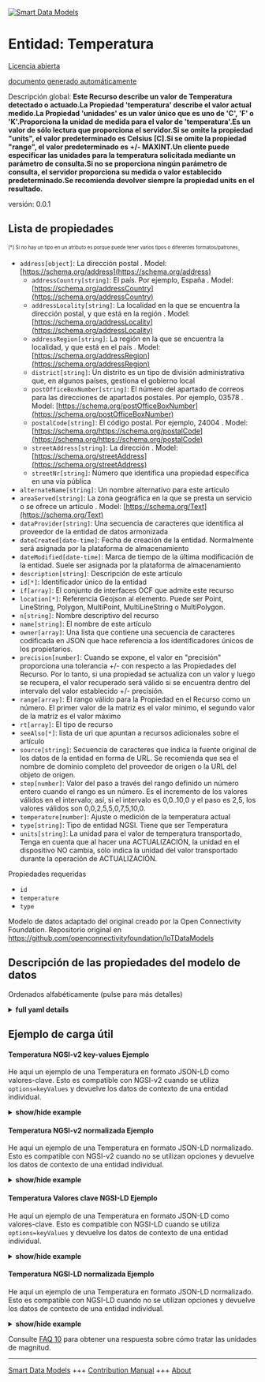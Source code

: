 <!-- 10-Header -->  
[![Smart Data Models](https://smartdatamodels.org/wp-content/uploads/2022/01/SmartDataModels_logo.png "Logo")](https://smartdatamodels.org)  
Entidad: Temperatura  
====================<!-- /10-Header -->  
<!-- 15-License -->  
[Licencia abierta](https://github.com/smart-data-models//dataModel.OCF/blob/master/Temperature/LICENSE.md)  
[documento generado automáticamente](https://docs.google.com/presentation/d/e/2PACX-1vTs-Ng5dIAwkg91oTTUdt8ua7woBXhPnwavZ0FxgR8BsAI_Ek3C5q97Nd94HS8KhP-r_quD4H0fgyt3/pub?start=false&loop=false&delayms=3000#slide=id.gb715ace035_0_60)  
<!-- /15-License -->  
<!-- 20-Description -->  
Descripción global: **Este Recurso describe un valor de Temperatura detectado o actuado.La Propiedad 'temperatura' describe el valor actual medido.La Propiedad 'unidades' es un valor único que es uno de 'C', 'F' o 'K'.Proporciona la unidad de medida para el valor de 'temperatura'.Es un valor de sólo lectura que proporciona el servidor.Si se omite la propiedad "units", el valor predeterminado es Celsius [C].Si se omite la propiedad "range", el valor predeterminado es +/- MAXINT.Un cliente puede especificar las unidades para la temperatura solicitada mediante un parámetro de consulta.Si no se proporciona ningún parámetro de consulta, el servidor proporciona su medida o valor establecido predeterminado.Se recomienda devolver siempre la propiedad units en el resultado.**  
versión: 0.0.1  
<!-- /20-Description -->  
<!-- 30-PropertiesList -->  

## Lista de propiedades  

<sup><sub>[*] Si no hay un tipo en un atributo es porque puede tener varios tipos o diferentes formatos/patrones</sub></sup>.  
- `address[object]`: La dirección postal  . Model: [https://schema.org/address](https://schema.org/address)	- `addressCountry[string]`: El país. Por ejemplo, España  . Model: [https://schema.org/addressCountry](https://schema.org/addressCountry)  
	- `addressLocality[string]`: La localidad en la que se encuentra la dirección postal, y que está en la región  . Model: [https://schema.org/addressLocality](https://schema.org/addressLocality)  
	- `addressRegion[string]`: La región en la que se encuentra la localidad, y que está en el país  . Model: [https://schema.org/addressRegion](https://schema.org/addressRegion)  
	- `district[string]`: Un distrito es un tipo de división administrativa que, en algunos países, gestiona el gobierno local    
	- `postOfficeBoxNumber[string]`: El número del apartado de correos para las direcciones de apartados postales. Por ejemplo, 03578  . Model: [https://schema.org/postOfficeBoxNumber](https://schema.org/postOfficeBoxNumber)  
	- `postalCode[string]`: El código postal. Por ejemplo, 24004  . Model: [https://schema.org/https://schema.org/postalCode](https://schema.org/https://schema.org/postalCode)  
	- `streetAddress[string]`: La dirección  . Model: [https://schema.org/streetAddress](https://schema.org/streetAddress)  
	- `streetNr[string]`: Número que identifica una propiedad específica en una vía pública    
- `alternateName[string]`: Un nombre alternativo para este artículo  - `areaServed[string]`: La zona geográfica en la que se presta un servicio o se ofrece un artículo  . Model: [https://schema.org/Text](https://schema.org/Text)- `dataProvider[string]`: Una secuencia de caracteres que identifica al proveedor de la entidad de datos armonizada  - `dateCreated[date-time]`: Fecha de creación de la entidad. Normalmente será asignada por la plataforma de almacenamiento  - `dateModified[date-time]`: Marca de tiempo de la última modificación de la entidad. Suele ser asignada por la plataforma de almacenamiento  - `description[string]`: Descripción de este artículo  - `id[*]`: Identificador único de la entidad  - `if[array]`: El conjunto de interfaces OCF que admite este recurso  - `location[*]`: Referencia Geojson al elemento. Puede ser Point, LineString, Polygon, MultiPoint, MultiLineString o MultiPolygon.  - `n[string]`: Nombre descriptivo del recurso  - `name[string]`: El nombre de este artículo  - `owner[array]`: Una lista que contiene una secuencia de caracteres codificada en JSON que hace referencia a los identificadores únicos de los propietarios.  - `precision[number]`: Cuando se expone, el valor en "precisión" proporciona una tolerancia +/- con respecto a las Propiedades del Recurso. Por lo tanto, si una propiedad se actualiza con un valor y luego se recupera, el valor recuperado será válido si se encuentra dentro del intervalo del valor establecido +/- precisión.  - `range[array]`: El rango válido para la Propiedad en el Recurso como un número. El primer valor de la matriz es el valor mínimo, el segundo valor de la matriz es el valor máximo  - `rt[array]`: El tipo de recurso  - `seeAlso[*]`: lista de uri que apuntan a recursos adicionales sobre el artículo  - `source[string]`: Secuencia de caracteres que indica la fuente original de los datos de la entidad en forma de URL. Se recomienda que sea el nombre de dominio completo del proveedor de origen o la URL del objeto de origen.  - `step[number]`: Valor del paso a través del rango definido un número entero cuando el rango es un número.  Es el incremento de los valores válidos en el intervalo; así, si el intervalo es 0,0..10,0 y el paso es 2,5, los valores válidos son 0,0,2,5,5,0,7,5,10,0.  - `temperature[number]`: Ajuste o medición de la temperatura actual  - `type[string]`: Tipo de entidad NGSI. Tiene que ser Temperatura  - `units[string]`: La unidad para el valor de temperatura transportado, Tenga en cuenta que al hacer una ACTUALIZACIÓN, la unidad en el dispositivo NO cambia, sólo indica la unidad del valor transportado durante la operación de ACTUALIZACIÓN.  <!-- /30-PropertiesList -->  
<!-- 35-RequiredProperties -->  
Propiedades requeridas  
- `id`  - `temperature`  - `type`  <!-- /35-RequiredProperties -->  
<!-- 40-RequiredProperties -->  
Modelo de datos adaptado del original creado por la Open Connectivity Foundation. Repositorio original en https://github.com/openconnectivityfoundation/IoTDataModels  
<!-- /40-RequiredProperties -->  
<!-- 50-DataModelHeader -->  
## Descripción de las propiedades del modelo de datos  
Ordenados alfabéticamente (pulse para más detalles)  
<!-- /50-DataModelHeader -->  
<!-- 60-ModelYaml -->  
<details><summary><strong>full yaml details</strong></summary>    
```yaml  
Temperature:    
  description: 'This Resource describes a sensed or actuated Temperature value.The Property ''temperature'' describes the current value measured.The Property ''units'' is a single value that is one of ''C'', ''F'' or ''K''.It provides the unit of measurement for the ''temperature'' value.It is a read-only value that is provided by the server.If the ''units'' Property is missing the default is Celsius [C].When the Property ''range'' is omitted the default is +/- MAXINT.A client can specify the units for the requested temperature by use of a query parameter.If no query parameter is provided the server provides its default measure or set value.It is recommended to return always the units Property in the result.'    
  properties:    
    address:    
      description: The mailing address    
      properties:    
        addressCountry:    
          description: 'The country. For example, Spain'    
          type: string    
          x-ngsi:    
            model: https://schema.org/addressCountry    
            type: Property    
        addressLocality:    
          description: 'The locality in which the street address is, and which is in the region'    
          type: string    
          x-ngsi:    
            model: https://schema.org/addressLocality    
            type: Property    
        addressRegion:    
          description: 'The region in which the locality is, and which is in the country'    
          type: string    
          x-ngsi:    
            model: https://schema.org/addressRegion    
            type: Property    
        district:    
          description: 'A district is a type of administrative division that, in some countries, is managed by the local government'    
          type: string    
          x-ngsi:    
            type: Property    
        postOfficeBoxNumber:    
          description: 'The post office box number for PO box addresses. For example, 03578'    
          type: string    
          x-ngsi:    
            model: https://schema.org/postOfficeBoxNumber    
            type: Property    
        postalCode:    
          description: 'The postal code. For example, 24004'    
          type: string    
          x-ngsi:    
            model: https://schema.org/https://schema.org/postalCode    
            type: Property    
        streetAddress:    
          description: The street address    
          type: string    
          x-ngsi:    
            model: https://schema.org/streetAddress    
            type: Property    
        streetNr:    
          description: Number identifying a specific property on a public street    
          type: string    
          x-ngsi:    
            type: Property    
      type: object    
      x-ngsi:    
        model: https://schema.org/address    
        type: Property    
    alternateName:    
      description: An alternative name for this item    
      type: string    
      x-ngsi:    
        type: Property    
    areaServed:    
      description: The geographic area where a service or offered item is provided    
      type: string    
      x-ngsi:    
        model: https://schema.org/Text    
        type: Property    
    dataProvider:    
      description: A sequence of characters identifying the provider of the harmonised data entity    
      type: string    
      x-ngsi:    
        type: Property    
    dateCreated:    
      description: Entity creation timestamp. This will usually be allocated by the storage platform    
      format: date-time    
      type: string    
      x-ngsi:    
        type: Property    
    dateModified:    
      description: Timestamp of the last modification of the entity. This will usually be allocated by the storage platform    
      format: date-time    
      type: string    
      x-ngsi:    
        type: Property    
    description:    
      description: A description of this item    
      type: string    
      x-ngsi:    
        type: Property    
    id:    
      anyOf:    
        - description: Identifier format of any NGSI entity    
          maxLength: 256    
          minLength: 1    
          pattern: ^[\w\-\.\{\}\$\+\*\[\]`|~^@!,:\\]+$    
          type: string    
          x-ngsi:    
            type: Property    
        - description: Identifier format of any NGSI entity    
          format: uri    
          type: string    
          x-ngsi:    
            type: Property    
      description: Unique identifier of the entity    
      x-ngsi:    
        type: Property    
    if:    
      description: The OCF Interface set supported by this Resource    
      items:    
        enum:    
          - oic.if.baseline    
          - oic.if.s    
          - oic.if.a    
        maxLength: 64    
        type: string    
      minItems: 2    
      readOnly: true    
      type: array    
      uniqueItems: true    
      x-ngsi:    
        type: Property    
    location:    
      description: 'Geojson reference to the item. It can be Point, LineString, Polygon, MultiPoint, MultiLineString or MultiPolygon'    
      oneOf:    
        - description: Geojson reference to the item. Point    
          properties:    
            bbox:    
              items:    
                type: number    
              minItems: 4    
              type: array    
            coordinates:    
              items:    
                type: number    
              minItems: 2    
              type: array    
            type:    
              enum:    
                - Point    
              type: string    
          required:    
            - type    
            - coordinates    
          title: GeoJSON Point    
          type: object    
          x-ngsi:    
            type: GeoProperty    
        - description: Geojson reference to the item. LineString    
          properties:    
            bbox:    
              items:    
                type: number    
              minItems: 4    
              type: array    
            coordinates:    
              items:    
                items:    
                  type: number    
                minItems: 2    
                type: array    
              minItems: 2    
              type: array    
            type:    
              enum:    
                - LineString    
              type: string    
          required:    
            - type    
            - coordinates    
          title: GeoJSON LineString    
          type: object    
          x-ngsi:    
            type: GeoProperty    
        - description: Geojson reference to the item. Polygon    
          properties:    
            bbox:    
              items:    
                type: number    
              minItems: 4    
              type: array    
            coordinates:    
              items:    
                items:    
                  items:    
                    type: number    
                  minItems: 2    
                  type: array    
                minItems: 4    
                type: array    
              type: array    
            type:    
              enum:    
                - Polygon    
              type: string    
          required:    
            - type    
            - coordinates    
          title: GeoJSON Polygon    
          type: object    
          x-ngsi:    
            type: GeoProperty    
        - description: Geojson reference to the item. MultiPoint    
          properties:    
            bbox:    
              items:    
                type: number    
              minItems: 4    
              type: array    
            coordinates:    
              items:    
                items:    
                  type: number    
                minItems: 2    
                type: array    
              type: array    
            type:    
              enum:    
                - MultiPoint    
              type: string    
          required:    
            - type    
            - coordinates    
          title: GeoJSON MultiPoint    
          type: object    
          x-ngsi:    
            type: GeoProperty    
        - description: Geojson reference to the item. MultiLineString    
          properties:    
            bbox:    
              items:    
                type: number    
              minItems: 4    
              type: array    
            coordinates:    
              items:    
                items:    
                  items:    
                    type: number    
                  minItems: 2    
                  type: array    
                minItems: 2    
                type: array    
              type: array    
            type:    
              enum:    
                - MultiLineString    
              type: string    
          required:    
            - type    
            - coordinates    
          title: GeoJSON MultiLineString    
          type: object    
          x-ngsi:    
            type: GeoProperty    
        - description: Geojson reference to the item. MultiLineString    
          properties:    
            bbox:    
              items:    
                type: number    
              minItems: 4    
              type: array    
            coordinates:    
              items:    
                items:    
                  items:    
                    items:    
                      type: number    
                    minItems: 2    
                    type: array    
                  minItems: 4    
                  type: array    
                type: array    
              type: array    
            type:    
              enum:    
                - MultiPolygon    
              type: string    
          required:    
            - type    
            - coordinates    
          title: GeoJSON MultiPolygon    
          type: object    
          x-ngsi:    
            type: GeoProperty    
      x-ngsi:    
        type: GeoProperty    
    n:    
      description: Friendly name of the Resource    
      maxLength: 64    
      readOnly: true    
      type: string    
      x-ngsi:    
        type: Property    
    name:    
      description: The name of this item    
      type: string    
      x-ngsi:    
        type: Property    
    owner:    
      description: A List containing a JSON encoded sequence of characters referencing the unique Ids of the owner(s)    
      items:    
        anyOf:    
          - description: Identifier format of any NGSI entity    
            maxLength: 256    
            minLength: 1    
            pattern: ^[\w\-\.\{\}\$\+\*\[\]`|~^@!,:\\]+$    
            type: string    
            x-ngsi:    
              type: Property    
          - description: Identifier format of any NGSI entity    
            format: uri    
            type: string    
            x-ngsi:    
              type: Property    
        description: Unique identifier of the entity    
        x-ngsi:    
          type: Property    
      type: array    
      x-ngsi:    
        type: Property    
    precision:    
      description: 'When exposed the value in ''precision'' provides a +/- tolerance against the Properties in the Resource. Thus if a Property is UPDATED to a value and that Property then RETRIEVED, the RETRIEVED value is valid if in the range of the set value +/- precision'    
      readOnly: true    
      type: number    
      x-ngsi:    
        type: Property    
    range:    
      description: 'The valid range for the Property in the Resource as a number. The first value in the array is the minimum value, the second value in the array is the maximum value'    
      items:    
        type: number    
      maxItems: 2    
      minItems: 2    
      readOnly: true    
      type: array    
      x-ngsi:    
        type: Property    
    rt:    
      description: The Resource Type    
      items:    
        enum:    
          - oic.r.temperature    
        maxLength: 64    
        type: string    
      minItems: 1    
      readOnly: true    
      type: array    
      uniqueItems: true    
      x-ngsi:    
        type: Property    
    seeAlso:    
      description: list of uri pointing to additional resources about the item    
      oneOf:    
        - items:    
            format: uri    
            type: string    
          minItems: 1    
          type: array    
        - format: uri    
          type: string    
      x-ngsi:    
        type: Property    
    source:    
      description: 'A sequence of characters giving the original source of the entity data as a URL. Recommended to be the fully qualified domain name of the source provider, or the URL to the source object'    
      type: string    
      x-ngsi:    
        type: Property    
    step:    
      description: 'Step value across the defined range an integer when the range is a number.  This is the increment for valid values across the range; so if range is 0.0..10.0 and step is 2.5 then valid values are 0.0,2.5,5.0,7.5,10.0'    
      readOnly: true    
      type: number    
      x-ngsi:    
        type: Property    
    temperature:    
      description: The current temperature setting or measurement    
      type: number    
      x-ngsi:    
        type: Property    
    type:    
      description: NGSI entity type. It has to be Temperature    
      enum:    
        - Temperature    
      type: string    
      x-ngsi:    
        type: Property    
    units:    
      description: 'The unit for the conveyed temperature value, Note that when doing an UPDATE, the unit on the device does NOT change, it only indicates the unit of the conveyed value during the UPDATE operation'    
      enum:    
        - C    
        - F    
        - K    
      type: string    
      x-ngsi:    
        type: Property    
  required:    
    - temperature    
    - id    
    - type    
  type: object    
  x-derived-from: https://raw.githubusercontent.com/openconnectivityfoundation/IoTDataModels/master/TemperatureResURI.swagger.json    
  x-disclaimer: 'Redistribution and use in source and binary forms, with or without modification, are permitted  provided that the license conditions are met. Copyleft (c) 2022 Contributors to Smart Data Models Program'    
  x-license-url: https://github.com/smart-data-models/dataModel.OCF/blob/master/Temperature/LICENSE.md    
  x-model-schema: https://smart-data-models.github.io/dataModel.OCF/Temperature/schema.json    
  x-model-tags: OCF    
  x-version: 0.0.1    
```  
</details>    
<!-- /60-ModelYaml -->  
<!-- 70-MiddleNotes -->  
<!-- /70-MiddleNotes -->  
<!-- 80-Examples -->  
## Ejemplo de carga útil  
#### Temperatura NGSI-v2 key-values Ejemplo  
He aquí un ejemplo de una Temperatura en formato JSON-LD como valores-clave. Esto es compatible con NGSI-v2 cuando se utiliza `options=keyValues` y devuelve los datos de contexto de una entidad individual.  
<details><summary><strong>show/hide example</strong></summary>    
```json  
{  
    "id": "urn:ngsi-ld:Temperature:id:KUHP:87123041",  
    "dateCreated": "1973-02-16T10:24:42Z",  
    "dateModified": "2014-09-28T19:16:20Z",  
    "source": "Produce visit laugh bring. Floor budget break push gas do.",  
    "name": "Safe life through case offer hold. Ok son old cover.",  
    "alternateName": "Dra",  
    "description": "The and sense business box ten. One wear accept really sing section boy. Feeling morning husband best travel campaign suggest. There high account across political three.",  
    "dataProvider": "Ground room parent provide move language.",  
    "owner": [  
        "urn:ngsi-ld:Temperature:items:NWXV:43893681",  
        "urn:ngsi-ld:Temperature:items:MGUP:41314069"  
    ],  
    "seeAlso": [  
        "urn:ngsi-ld:Temperature:items:ZFLJ:77368631"  
    ],  
    "location": {  
        "type": "Point",  
        "coordinates": [  
            58.8891655,  
            7.124082  
        ]  
    },  
    "address": {  
        "streetAddress": "Look receive concern fill society. Call lay guy pull among answer.",  
        "addressLocality": "Watch main official be. Word scientist card drop man operation her. At east yourself.",  
        "addressRegion": "Should general most worry source of factor short. Up case their last.",  
        "addressCountry": "Season treatment ",  
        "postalCode": "Language evi",  
        "postOfficeBoxNumber": "Center produce result. Week li",  
        "streetNr": "As management other section cold upon might. Technology authority common might. ",  
        "district": "Fear avoid true. About ability local though account heart. Few exist l"  
    },  
    "areaServed": "Level social attorney range can voice box. Speak t",  
    "rt": [  
        "oic.r.temperature"  
    ],  
    "temperature": 210.2,  
    "units": "F",  
    "n": "Indeed close ",  
    "range": [  
        272.4,  
        406.0  
    ],  
    "step": 76.3,  
    "precision": 34.3,  
    "if": [  
        "oic.if.baseline",  
        "oic.if.a"  
    ],  
    "type": "Temperature"  
}  
```  
</details>  
#### Temperatura NGSI-v2 normalizada Ejemplo  
He aquí un ejemplo de una Temperatura en formato JSON-LD normalizado. Esto es compatible con NGSI-v2 cuando no se utilizan opciones y devuelve los datos de contexto de una entidad individual.  
<details><summary><strong>show/hide example</strong></summary>    
```json  
{  
    "id": "urn:ngsi-ld:Temperature:id:KUHP:87123041",  
    "dateCreated": {  
        "type": "DateTime",  
        "value": "1973-02-16T10:24:42Z"  
    },  
    "dateModified": {  
        "type": "DateTime",  
        "value": "2014-09-28T19:16:20Z"  
    },  
    "source": {  
        "type": "Text",  
        "value": "Produce visit laugh bring. Floor budget break push gas do."  
    },  
    "name": {  
        "type": "Text",  
        "value": "Safe life through case offer hold. Ok son old cover."  
    },  
    "alternateName": {  
        "type": "Text",  
        "value": "Dra"  
    },  
    "description": {  
        "type": "Text",  
        "value": "The and sense business box ten. One wear accept really sing section boy. Feeling morning husband best travel campaign suggest. There high account across political three."  
    },  
    "dataProvider": {  
        "type": "Text",  
        "value": "Ground room parent provide move language."  
    },  
    "owner": {  
        "type": "StructuredValue",  
        "value": [  
            "urn:ngsi-ld:Temperature:items:NWXV:43893681",  
            "urn:ngsi-ld:Temperature:items:MGUP:41314069"  
        ]  
    },  
    "seeAlso": {  
        "type": "StructuredValue",  
        "value": [  
            "urn:ngsi-ld:Temperature:items:ZFLJ:77368631"  
        ]  
    },  
    "location": {  
        "type": "geo:json",  
        "value": {  
            "type": "Point",  
            "coordinates": [  
                58.8891655,  
                7.124082  
            ]  
        }  
    },  
    "address": {  
        "type": "StructuredValue",  
        "value": {  
            "streetAddress": "Look receive concern fill society. Call lay guy pull among answer.",  
            "addressLocality": "Watch main official be. Word scientist card drop man operation her. At east yourself.",  
            "addressRegion": "Should general most worry source of factor short. Up case their last.",  
            "addressCountry": "Season treatment ",  
            "postalCode": "Language evi",  
            "postOfficeBoxNumber": "Center produce result. Week li",  
            "streetNr": "As management other section cold upon might. Technology authority common might. ",  
            "district": "Fear avoid true. About ability local though account heart. Few exist l"  
        }  
    },  
    "areaServed": {  
        "type": "Text",  
        "value": "Level social attorney range can voice box. Speak t"  
    },  
    "rt": {  
        "type": "StructuredValue",  
        "value": [  
            "oic.r.temperature"  
        ]  
    },  
    "temperature": {  
        "type": "Number",  
        "value": 210.2  
    },  
    "units": {  
        "type": "Text",  
        "value": "F"  
    },  
    "n": {  
        "type": "Text",  
        "value": "Indeed close "  
    },  
    "range": {  
        "type": "StructuredValue",  
        "value": [  
            272.4,  
            406.0  
        ]  
    },  
    "step": {  
        "type": "Number",  
        "value": 76.3  
    },  
    "precision": {  
        "type": "Number",  
        "value": 34.3  
    },  
    "if": {  
        "type": "StructuredValue",  
        "value": [  
            "oic.if.baseline",  
            "oic.if.a"  
        ]  
    },  
    "type": "Temperature"  
}  
```  
</details>  
#### Temperatura Valores clave NGSI-LD Ejemplo  
He aquí un ejemplo de una Temperatura en formato JSON-LD como valores-clave. Esto es compatible con NGSI-LD cuando se utiliza `options=keyValues` y devuelve los datos de contexto de una entidad individual.  
<details><summary><strong>show/hide example</strong></summary>    
```json  
{  
    "id": "urn:ngsi-ld:Temperature:id:KUHP:87123041",  
    "dateCreated": "1973-02-16T10:24:42Z",  
    "dateModified": "2014-09-28T19:16:20Z",  
    "source": "Produce visit laugh bring. Floor budget break push gas do.",  
    "name": "Safe life through case offer hold. Ok son old cover.",  
    "alternateName": "Dra",  
    "description": "The and sense business box ten. One wear accept really sing section boy. Feeling morning husband best travel campaign suggest. There high account across political three.",  
    "dataProvider": "Ground room parent provide move language.",  
    "owner": [  
        "urn:ngsi-ld:Temperature:items:NWXV:43893681",  
        "urn:ngsi-ld:Temperature:items:MGUP:41314069"  
    ],  
    "seeAlso": [  
        "urn:ngsi-ld:Temperature:items:ZFLJ:77368631"  
    ],  
    "location": {  
        "type": "Point",  
        "coordinates": [  
            58.8891655,  
            7.124082  
        ]  
    },  
    "address": {  
        "streetAddress": "Look receive concern fill society. Call lay guy pull among answer.",  
        "addressLocality": "Watch main official be. Word scientist card drop man operation her. At east yourself.",  
        "addressRegion": "Should general most worry source of factor short. Up case their last.",  
        "addressCountry": "Season treatment ",  
        "postalCode": "Language evi",  
        "postOfficeBoxNumber": "Center produce result. Week li",  
        "streetNr": "As management other section cold upon might. Technology authority common might. ",  
        "district": "Fear avoid true. About ability local though account heart. Few exist l"  
    },  
    "areaServed": "Level social attorney range can voice box. Speak t",  
    "rt": [  
        "oic.r.temperature"  
    ],  
    "temperature": 210.2,  
    "units": "F",  
    "n": "Indeed close ",  
    "range": [  
        272.4,  
        406.0  
    ],  
    "step": 76.3,  
    "precision": 34.3,  
    "if": [  
        "oic.if.baseline",  
        "oic.if.a"  
    ],  
    "type": "Temperature",  
    "@context": [  
        "https://smartdatamodels.org/context.jsonld"  
    ]  
}  
```  
</details>  
#### Temperatura NGSI-LD normalizada Ejemplo  
He aquí un ejemplo de una Temperatura en formato JSON-LD normalizado. Esto es compatible con NGSI-LD cuando no se utilizan opciones y devuelve los datos de contexto de una entidad individual.  
<details><summary><strong>show/hide example</strong></summary>    
```json  
{  
    "id": "urn:ngsi-ld:Temperature:id:KUHP:87123041",  
    "dateCreated": {  
        "type": "Property",  
        "value": {  
            "@type": "DateTime",  
            "@value": "1973-02-16T10:24:42Z"  
        }  
    },  
    "dateModified": {  
        "type": "Property",  
        "value": {  
            "@type": "DateTime",  
            "@value": "2014-09-28T19:16:20Z"  
        }  
    },  
    "source": {  
        "type": "Property",  
        "value": "Produce visit laugh bring. Floor budget break push gas do."  
    },  
    "name": {  
        "type": "Property",  
        "value": "Safe life through case offer hold. Ok son old cover."  
    },  
    "alternateName": {  
        "type": "Property",  
        "value": "Dra"  
    },  
    "description": {  
        "type": "Property",  
        "value": "The and sense business box ten. One wear accept really sing section boy. Feeling morning husband best travel campaign suggest. There high account across political three."  
    },  
    "dataProvider": {  
        "type": "Property",  
        "value": "Ground room parent provide move language."  
    },  
    "owner": {  
        "type": "Property",  
        "value": [  
            "urn:ngsi-ld:Temperature:items:NWXV:43893681",  
            "urn:ngsi-ld:Temperature:items:MGUP:41314069"  
        ]  
    },  
    "seeAlso": {  
        "type": "Property",  
        "value": [  
            "urn:ngsi-ld:Temperature:items:ZFLJ:77368631"  
        ]  
    },  
    "location": {  
        "type": "GeoProperty",  
        "value": {  
            "type": "Point",  
            "coordinates": [  
                58.8891655,  
                7.124082  
            ]  
        }  
    },  
    "address": {  
        "type": "Property",  
        "value": {  
            "streetAddress": "Look receive concern fill society. Call lay guy pull among answer.",  
            "addressLocality": "Watch main official be. Word scientist card drop man operation her. At east yourself.",  
            "addressRegion": "Should general most worry source of factor short. Up case their last.",  
            "addressCountry": "Season treatment ",  
            "postalCode": "Language evi",  
            "postOfficeBoxNumber": "Center produce result. Week li",  
            "streetNr": "As management other section cold upon might. Technology authority common might. ",  
            "district": "Fear avoid true. About ability local though account heart. Few exist l"  
        }  
    },  
    "areaServed": {  
        "type": "Property",  
        "value": "Level social attorney range can voice box. Speak t"  
    },  
    "rt": {  
        "type": "Property",  
        "value": [  
            "oic.r.temperature"  
        ]  
    },  
    "temperature": {  
        "type": "Property",  
        "value": 210.2  
    },  
    "units": {  
        "type": "Property",  
        "value": "F"  
    },  
    "n": {  
        "type": "Property",  
        "value": "Indeed close "  
    },  
    "range": {  
        "type": "Property",  
        "value": [  
            272.4,  
            406.0  
        ]  
    },  
    "step": {  
        "type": "Property",  
        "value": 76.3  
    },  
    "precision": {  
        "type": "Property",  
        "value": 34.3  
    },  
    "if": {  
        "type": "Property",  
        "value": [  
            "oic.if.baseline",  
            "oic.if.a"  
        ]  
    },  
    "type": "Temperature",  
    "@context": [  
        "https://smartdatamodels.org/context.jsonld"  
    ]  
}  
```  
</details><!-- /80-Examples -->  
<!-- 90-FooterNotes -->  
<!-- /90-FooterNotes -->  
<!-- 95-Units -->  
Consulte [FAQ 10](https://smartdatamodels.org/index.php/faqs/) para obtener una respuesta sobre cómo tratar las unidades de magnitud.  
<!-- /95-Units -->  
<!-- 97-LastFooter -->  
---  
[Smart Data Models](https://smartdatamodels.org) +++ [Contribution Manual](https://bit.ly/contribution_manual) +++ [About](https://bit.ly/Introduction_SDM)<!-- /97-LastFooter -->  
